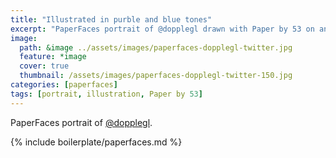```yaml
---
title: "Illustrated in purble and blue tones"
excerpt: "PaperFaces portrait of @dopplegl drawn with Paper by 53 on an iPad."
image: 
  path: &image ../assets/images/paperfaces-dopplegl-twitter.jpg 
  feature: *image
  cover: true
  thumbnail: /assets/images/paperfaces-dopplegl-twitter-150.jpg
categories: [paperfaces]
tags: [portrait, illustration, Paper by 53]
---
```


PaperFaces portrait of [@dopplegl](https://twitter.com/dopplegl).

{% include boilerplate/paperfaces.md %}
